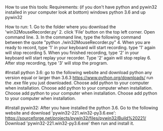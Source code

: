 How to use this tools:
Requirements: (if you don't have python and pywin32 installed in your computer look at bottom)
    windows
    python 3.6 and up
    pywin32
    
How to run:
    1. Go to the folder where you download the 'win32MouseRecorder.py'
    2. click 'File' button on the top left corner. Open command line.
    3. In the command line, type the following command between the quote "python ./win32MouseRecorder.py" 
    4. When you are ready to record, type '1' in your keyboard will start recording. type '1' again will stop recording
    5. When you finished recording, type '2' in your keyboard will start replay your recorder. Type '2' again will stop replay
    6. After stop recording, type '3' will stop the program.
    
    
#Install python 3.6: 
                    go to the following website and download python any version equal or larger than 3.6.3
                    https://www.python.org/downloads/
                    run the .exe file you just downloaded. Choose add python to your computer when installation.
                    Choose add python to your computer when installation. Choose add python to your computer when installation.
                    Choose add python to your computer when installation.
                    
#Install pywin32: 
                After you have installed the python 3.6. Go to the following website and download 'pywin32-221.win32-py3.6.exe':
                https://sourceforge.net/projects/pywin32/files/pywin32/Build%20221/
                Download 'pywin32-221.win32-py3.6.exe' then run and install it. 